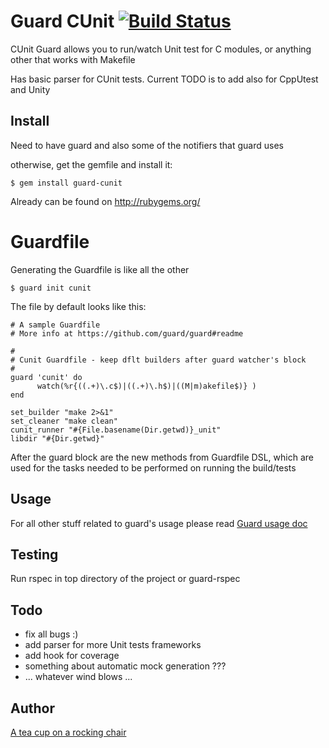 # Guard CUnit  [![Build Status](https://secure.travis-ci.org/teacup-on-rockingchair/guard-cunit.png?branch=master)](http://travis-ci.org/teacup-on-rockingchair/guard-cunit)

CUnit Guard allows you to run/watch Unit test for C modules, or anything other that works with Makefile

Has basic parser for CUnit tests. Current TODO is to add also for CppUtest and Unity

## Install

Need to have guard and also some of the notifiers that guard uses

otherwise, get the gemfile and install it:
```
$ gem install guard-cunit
```

Already can be found on http://rubygems.org/

# Guardfile

Generating the Guardfile is like all the other

```
$ guard init cunit
```

The file by default looks like this:

```
# A sample Guardfile
# More info at https://github.com/guard/guard#readme

#
# Cunit Guardfile - keep dflt builders after guard watcher's block
#
guard 'cunit' do
      watch(%r{((.+)\.c$)|((.+)\.h$)|((M|m)akefile$)} )	
end

set_builder "make 2>&1"
set_cleaner "make clean"
cunit_runner "#{File.basename(Dir.getwd)}_unit"
libdir "#{Dir.getwd}"

```

After the guard block are the new methods from Guardfile DSL, which are used for the tasks needed to be performed on running the build/tests



## Usage

For all other stuff related to guard's usage please read [Guard usage doc](https://github.com/guard/guard#readme)

Testing
-----------

Run rspec in top directory of the project or guard-rspec


Todo
-----------
- fix all bugs :)
- add parser for more Unit tests frameworks
- add hook for coverage
- something about automatic mock generation ???
- ... whatever wind blows ...

Author
----------
[A tea cup on a rocking chair](https://github.com/teacup-on-rockingchair)


